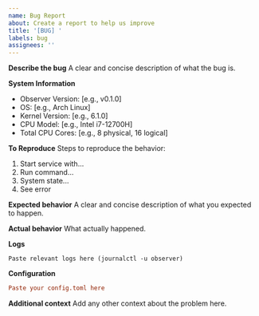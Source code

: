 ```yaml
---
name: Bug Report
about: Create a report to help us improve
title: '[BUG] '
labels: bug
assignees: ''
---
```


**Describe the bug**
A clear and concise description of what the bug is.

**System Information**
- Observer Version: [e.g., v0.1.0]
- OS: [e.g., Arch Linux]
- Kernel Version: [e.g., 6.1.0]
- CPU Model: [e.g., Intel i7-12700H]
- Total CPU Cores: [e.g., 8 physical, 16 logical]

**To Reproduce**
Steps to reproduce the behavior:
1. Start service with...
2. Run command...
3. System state...
4. See error

**Expected behavior**
A clear and concise description of what you expected to happen.

**Actual behavior**
What actually happened.

**Logs**
```
Paste relevant logs here (journalctl -u observer)
```

**Configuration**
```toml
Paste your config.toml here
```

**Additional context**
Add any other context about the problem here.